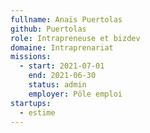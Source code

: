 ```yaml
---
fullname: Anaïs Puertolas
github: Puertolas
role: Intrapreneuse et bizdev
domaine: Intraprenariat
missions:
  - start: 2021-07-01
    end: 2021-06-30
    status: admin
    employer: Pôle emploi
startups:
  - estime
---
```



